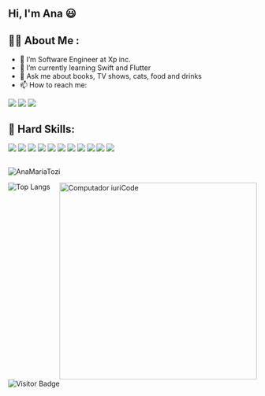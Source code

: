## Hi, I'm Ana 😃

## :woman_technologist: About Me :
- 🔭 I’m Software Engineer at Xp inc.
- 🌱 I’m currently learning Swift and Flutter
- 💬 Ask me about books, TV shows, cats, food and drinks
- 📫 How to reach me: 
<div> 
    <a href = "mailto:anamariatozi@gmail.com"><img src="https://img.shields.io/badge/Gmail-D14836?style=for-the-badge&logo=gmail&logoColor=white" target="_blank"></a> <a href="https://www.linkedin.com/in/ana-maria-tozi/?originalSubdomain=br" target="_blank"><img src="https://img.shields.io/badge/-LinkedIn-%230077B5?style=for-the-badge&logo=linkedin&logoColor=white" target="_blank"></a> <a href="https://www.instagram.com/anamtozi/" target="_blank"><img src="https://img.shields.io/badge/-Instagram-%23E4405F?style=for-the-badge&logo=instagram&logoColor=white" target="_blank"></a>
</div> 

## 🦄 Hard Skills:

<div>
<img src="https://img.shields.io/badge/Linux-E34F26?style=for-the-badge&logo=linux&logoColor=black](https://img.shields.io/badge/Linux-E34F26?style=for-the-badge&logo=linux&logoColor=black" />

<img src="https://img.shields.io/badge/HTML-239120?style=for-the-badge&logo=html5&logoColor=white" />

<img src="https://img.shields.io/badge/CSS3-1572B6?style=for-the-badge&logo=css3&logoColor=white" />

<img src="https://img.shields.io/badge/Node.js-43853D?style=for-the-badge&logo=node.js&logoColor=white" />

<img src="https://img.shields.io/badge/TypeScript-007ACC?style=for-the-badge&logo=typescript&logoColor=white" />

<img src="https://img.shields.io/badge/HTML5-E34F26?style=for-the-badge&logo=html5&logoColor=white" />

<img src="https://img.shields.io/badge/JavaScript-323330?style=for-the-badge&logo=javascript&logoColor=F7DF1E" />

<img src="https://img.shields.io/badge/Express.js-404D59?style=for-the-badge" />

<img src="https://img.shields.io/badge/React-20232A?style=for-the-badge&logo=react&logoColor=61DAFB" />

<img src="https://img.shields.io/badge/MySQL-00000F?style=for-the-badge&logo=mysql&logoColor=white" />

<img src="https://img.shields.io/badge/Docker-2496ED?style=for-the-badge&logo=docker&logoColor=white" />
</div>

<!--   ![snake gif](https://github.com/AnaMariaTozi/AnaMariaTozi/blob/output/github-contribution-grid-snake.gif) -->
##

![AnaMariaTozi](https://github-readme-stats.vercel.app/api?username=AnaMariaTozi&show_icons=true&title_color=fff&icon_color=79ff97&text_color=9f9f9f&bg_color=151515)

<img src="https://raw.githubusercontent.com/MicaelliMedeiros/micaellimedeiros/master/image/computer-illustration.png" min-width="400px" max-width="400px" width="400px" align="right" alt="Computador iuriCode">

![Top Langs](https://github-readme-stats.vercel.app/api/top-langs/?username=AnaMariaTozi&hide=TeX&layout=compact&title_color=fff&icon_color=79ff97&text_color=9f9f9f&bg_color=151515)

![Visitor Badge](https://visitor-badge.laobi.icu/badge?page_id=AnaMariaTozi.AnaMariaTozi)
